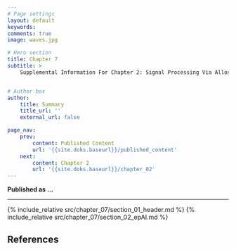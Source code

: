```yaml
---
# Page settings
layout: default
keywords:
comments: true
image: waves.jpg

# Hero section
title: Chapter 7
subtitle: > 
    Supplemental Information For Chapter 2: Signal Processing Via Allosteric Transcription Factors 


# Author box
author:
    title: Summary
    title_url: ''
    external_url: false

page_nav:
    prev:
        content: Published Content
        url: '{{site.doks.baseurl}}/published_content'
    next:
        content: Chapter 2
        url: '{{site.doks.baseurl}}/chapter_02'
---
```


**Published as ...**
<hr/>
{% include_relative src/chapter_07/section_01_header.md %}
{% include_relative src/chapter_07/section_02_epAI.md %}

## References
